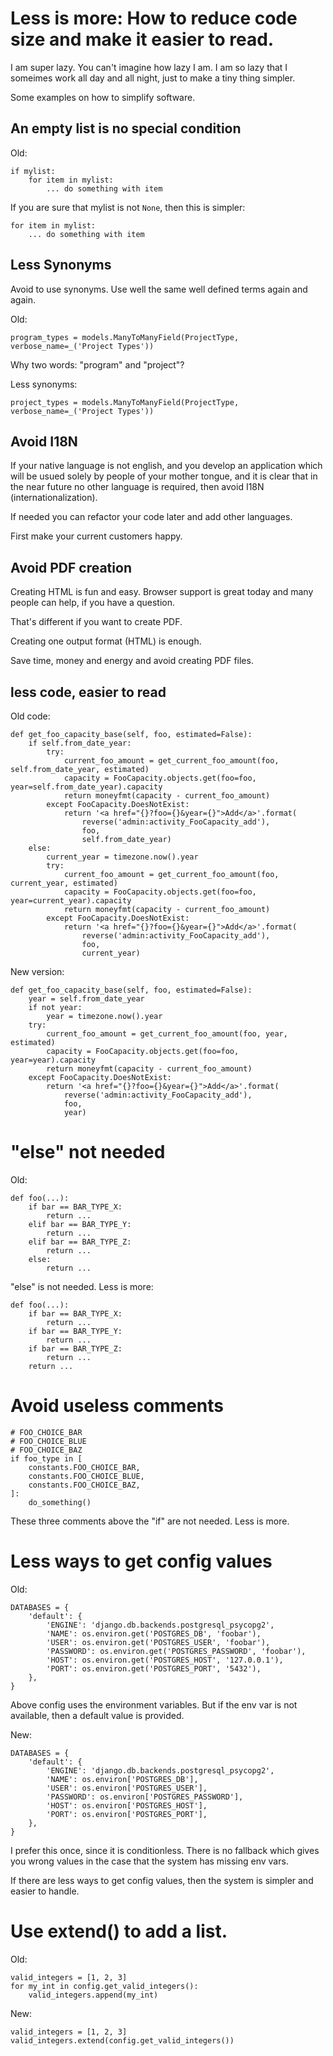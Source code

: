 # Less is more: How to reduce code size and make it easier to read.

I am super lazy. You can't imagine how lazy I am. I am so lazy that I someimes
work all day and all night, just to make a tiny thing simpler.

Some examples on how to simplify software.

## An empty list is no special condition

Old:
```
if mylist:
    for item in mylist:
        ... do something with item
```

If you are sure that mylist is not `None`, then this is simpler:

```
for item in mylist:
    ... do something with item
```

## Less Synonyms

Avoid to use synonyms. Use well the same well defined terms again and again.

Old:
```
program_types = models.ManyToManyField(ProjectType, verbose_name=_('Project Types'))
```

Why two words: "program" and "project"?

Less synonyms:
```
project_types = models.ManyToManyField(ProjectType, verbose_name=_('Project Types'))
```

## Avoid I18N

If your native language is not english, and you develop an application which
will be usued solely by people of your mother tongue, and it is clear that in the near
future no other language is required, then avoid I18N (internationalization).

If needed you can refactor your code later and add other languages.

First make your current customers happy. 

## Avoid PDF creation

Creating HTML is fun and easy. Browser support is great today and many people can help, if you have a question.

That's different if you want to create PDF.

Creating one output format (HTML) is enough.

Save time, money and energy and avoid creating PDF files.


## less code, easier to read

Old code:
```
def get_foo_capacity_base(self, foo, estimated=False):
    if self.from_date_year:
        try:
            current_foo_amount = get_current_foo_amount(foo, self.from_date_year, estimated)
            capacity = FooCapacity.objects.get(foo=foo, year=self.from_date_year).capacity
            return moneyfmt(capacity - current_foo_amount)
        except FooCapacity.DoesNotExist:
            return '<a href="{}?foo={}&year={}">Add</a>'.format(
                reverse('admin:activity_FooCapacity_add'),
                foo,
                self.from_date_year)
    else:
        current_year = timezone.now().year
        try:
            current_foo_amount = get_current_foo_amount(foo, current_year, estimated)
            capacity = FooCapacity.objects.get(foo=foo, year=current_year).capacity
            return moneyfmt(capacity - current_foo_amount)
        except FooCapacity.DoesNotExist:
            return '<a href="{}?foo={}&year={}">Add</a>'.format(
                reverse('admin:activity_FooCapacity_add'),
                foo,
                current_year)
```

New version:
```
def get_foo_capacity_base(self, foo, estimated=False):
    year = self.from_date_year
    if not year:
        year = timezone.now().year
    try:
        current_foo_amount = get_current_foo_amount(foo, year, estimated)
        capacity = FooCapacity.objects.get(foo=foo, year=year).capacity
        return moneyfmt(capacity - current_foo_amount)
    except FooCapacity.DoesNotExist:
        return '<a href="{}?foo={}&year={}">Add</a>'.format(
            reverse('admin:activity_FooCapacity_add'),
            foo,
            year)
```

# "else" not needed

Old:
```
def foo(...):
    if bar == BAR_TYPE_X:
        return ...
    elif bar == BAR_TYPE_Y:
        return ...
    elif bar == BAR_TYPE_Z:
        return ...
    else:
        return ...
```

"else" is not needed. Less is more:
```
def foo(...):
    if bar == BAR_TYPE_X:
        return ...
    if bar == BAR_TYPE_Y:
        return ...
    if bar == BAR_TYPE_Z:
        return ...
    return ...
```

# Avoid useless comments

```
# FOO_CHOICE_BAR
# FOO_CHOICE_BLUE
# FOO_CHOICE_BAZ
if foo_type in [
    constants.FOO_CHOICE_BAR,
    constants.FOO_CHOICE_BLUE,
    constants.FOO_CHOICE_BAZ,
]:
    do_something()
```

These three comments above the "if" are not needed. Less is more.

# Less ways to get config values

Old:
```
DATABASES = {
    'default': {
        'ENGINE': 'django.db.backends.postgresql_psycopg2',
        'NAME': os.environ.get('POSTGRES_DB', 'foobar'),
        'USER': os.environ.get('POSTGRES_USER', 'foobar'),
        'PASSWORD': os.environ.get('POSTGRES_PASSWORD', 'foobar'),
        'HOST': os.environ.get('POSTGRES_HOST', '127.0.0.1'),
        'PORT': os.environ.get('POSTGRES_PORT', '5432'),
    },
}
```
Above config uses the environment variables. But if the env var is not available, then a default value is provided.


New:
```
DATABASES = {
    'default': {
        'ENGINE': 'django.db.backends.postgresql_psycopg2',
        'NAME': os.environ['POSTGRES_DB'],
        'USER': os.environ['POSTGRES_USER'],
        'PASSWORD': os.environ['POSTGRES_PASSWORD'],
        'HOST': os.environ['POSTGRES_HOST'],
        'PORT': os.environ['POSTGRES_PORT'],
    },
}
```

I prefer this once, since it is conditionless. There is no fallback which gives you wrong values in the case that the system has missing env vars.

If there are less ways to get config values, then the system is simpler and easier to handle.

# Use extend() to add a list.

Old:
```
valid_integers = [1, 2, 3]
for my_int in config.get_valid_integers():
    valid_integers.append(my_int)
```

New:
```
valid_integers = [1, 2, 3]
valid_integers.extend(config.get_valid_integers())
```

